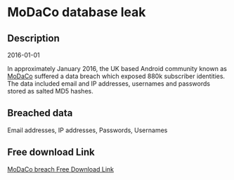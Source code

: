 # MoDaCo database leak

## Description

2016-01-01

In approximately January 2016, the UK based Android community known as <a href="http://www.modaco.com" target="_blank" rel="noopener">MoDaCo</a> suffered a data breach which exposed 880k subscriber identities. The data included email and IP addresses, usernames and passwords stored as salted MD5 hashes.

## Breached data

Email addresses, IP addresses, Passwords, Usernames

## Free download Link

[MoDaCo breach Free Download Link](https://tinyurl.com/2b2k277t)